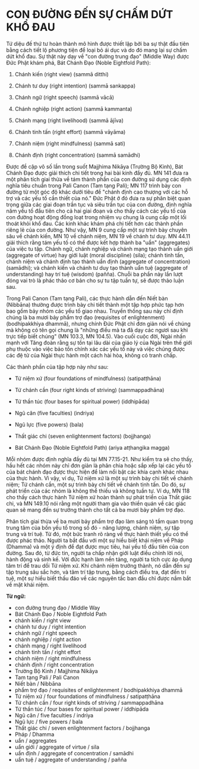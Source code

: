 # CON ĐƯỜNG ĐẾN SỰ CHẤM DỨT KHỔ ĐAU

Tứ diệu đế thứ tư hoàn thành mô hình được thiết lập bởi ba sự thật đầu tiên bằng cách tiết lộ phương tiện để loại bỏ ái dục và do đó mang lại sự chấm dứt khổ đau. Sự thật này dạy về "con đường trung đạo" (Middle Way) được Đức Phật khám phá, Bát Chánh Đạo (Noble Eightfold Path):

1. Chánh kiến (right view) (sammā ditthi)

2. Chánh tư duy (right intention) (sammā sankappa)

3. Chánh ngữ (right speech) (sammā vācā)

4. Chánh nghiệp (right action) (sammā kammanta)

5. Chánh mạng (right livelihood) (sammā ājīva)

6. Chánh tinh tấn (right effort) (sammā vāyāma)

7. Chánh niệm (right mindfulness) (sammā sati)

8. Chánh định (right concentration) (sammā samādhi)

Được đề cập vô số lần trong suốt Majjhima Nikāya (Trường Bộ Kinh), Bát Chánh Đạo được giải thích chi tiết trong hai bài kinh đầy đủ. MN 141 đưa ra một phân tích giai thừa về tám thành phần của con đường sử dụng các định nghĩa tiêu chuẩn trong Pali Canon (Tam tạng Pali); MN 117 trình bày con đường từ một góc độ khác dưới tiêu đề "chánh định cao thượng với các hỗ trợ và các yếu tố cần thiết của nó." Đức Phật ở đó đưa ra sự phân biệt quan trọng giữa các giai đoạn trần tục và siêu trần tục của con đường, định nghĩa năm yếu tố đầu tiên cho cả hai giai đoạn và cho thấy cách các yếu tố của con đường hoạt động đồng loạt trong nhiệm vụ chung là cung cấp một lối thoát khỏi khổ đau. Các kinh khác khám phá chi tiết hơn các thành phần riêng lẻ của con đường. Như vậy, MN 9 cung cấp một sự trình bày chuyên sâu về chánh kiến, MN 10 về chánh niệm, MN 19 về chánh tư duy. MN 44.11 giải thích rằng tám yếu tố có thể được kết hợp thành ba "uẩn" (aggregates) của việc tu tập. Chánh ngữ, chánh nghiệp và chánh mạng tạo thành uẩn giới (aggregate of virtue) hay giới luật (moral discipline) (sila); chánh tinh tấn, chánh niệm và chánh định tạo thành uẩn định (aggregate of concentration) (samādhi); và chánh kiến và chánh tư duy tạo thành uẩn tuệ (aggregate of understanding) hay trí tuệ (wisdom) (pañña). Chuỗi ba phần này lần lượt đóng vai trò là phác thảo cơ bản cho sự tu tập tuần tự, sẽ được thảo luận sau.

Trong Pali Canon (Tam tạng Pali), các thực hành dẫn đến Niết bàn (Nibbāna) thường được trình bày chi tiết thành một tập hợp phức tạp hơn bao gồm bảy nhóm các yếu tố giao nhau. Truyền thống sau này chỉ định chúng là ba mươi bảy phẩm trợ đạo (requisites of enlightenment) (bodhipakkhiya dhammā), nhưng chính Đức Phật chỉ đơn giản nói về chúng mà không có tên gọi chung là "những điều mà ta đã dạy các ngươi sau khi trực tiếp biết chúng" (MN 103.3, MN 104.5). Vào cuối cuộc đời, Ngài nhấn mạnh với Tăng đoàn rằng sự tồn tại lâu dài của giáo lý của Ngài trên thế giới phụ thuộc vào việc bảo tồn chính xác các yếu tố này và việc chúng được các đệ tử của Ngài thực hành một cách hài hòa, không có tranh chấp.

Các thành phần của tập hợp này như sau:

- Tứ niệm xứ (four foundations of mindfulness) (satipatṭhāna)

- Tứ chánh cần (four right kinds of striving) (sammappadhāna)

- Tứ thần túc (four bases for spiritual power) (iddhipāda)

- Ngũ căn (five faculties) (indriya)

- Ngũ lực (five powers) (bala)

- Thất giác chi (seven enlightenment factors) (bojjhanga)

- Bát Chánh Đạo (Noble Eightfold Path) (ariya atṭhangika magga)

Mỗi nhóm được định nghĩa đầy đủ tại MN 77.15-21. Như kiểm tra sẽ cho thấy, hầu hết các nhóm này chỉ đơn giản là phân chia hoặc sắp xếp lại các yếu tố của bát chánh đạo được thực hiện để làm nổi bật các khía cạnh khác nhau của thực hành. Vì vậy, ví dụ, Tứ niệm xứ là một sự trình bày chi tiết về chánh niệm; Tứ chánh cần, một sự trình bày chi tiết về chánh tinh tấn. Do đó, sự phát triển của các nhóm là không thể thiếu và không tuần tự. Ví dụ, MN 118 cho thấy cách thực hành Tứ niệm xứ hoàn thành sự phát triển của Thất giác chi, và MN 149.10 nói rằng một người tham gia vào thiền quán về các giác quan sẽ mang đến sự trưởng thành cho tất cả ba mươi bảy phẩm trợ đạo.

Phân tích giai thừa về ba mươi bảy phẩm trợ đạo làm sáng tỏ tầm quan trọng trung tâm của bốn yếu tố trong số đó - năng lượng, chánh niệm, sự tập trung và trí tuệ. Từ đó, một bức tranh rõ ràng về thực hành thiết yếu có thể được phác thảo. Người ta bắt đầu với một sự hiểu biết khái niệm về Pháp (Dhamma) và một ý định để đạt được mục tiêu, hai yếu tố đầu tiên của con đường. Sau đó, từ đức tin, người ta chấp nhận giới luật điều chỉnh lời nói, hành động và sinh kế. Với đức hạnh làm nền tảng, người ta tích cực áp dụng tâm trí để trau dồi Tứ niệm xứ. Khi chánh niệm trưởng thành, nó dẫn đến sự tập trung sâu sắc hơn, và tâm trí tập trung, bằng cách điều tra, đạt đến trí tuệ, một sự hiểu biết thấu đáo về các nguyên tắc ban đầu chỉ được nắm bắt về mặt khái niệm.

**Từ ngữ:**

- con đường trung đạo / Middle Way
- Bát Chánh Đạo / Noble Eightfold Path
- chánh kiến / right view
- chánh tư duy / right intention
- chánh ngữ / right speech
- chánh nghiệp / right action
- chánh mạng / right livelihood
- chánh tinh tấn / right effort
- chánh niệm / right mindfulness
- chánh định / right concentration
- Trường Bộ Kinh / Majjhima Nikāya
- Tam tạng Pali / Pali Canon
- Niết bàn / Nibbāna
- phẩm trợ đạo / requisites of enlightenment / bodhipakkhiya dhammā
- Tứ niệm xứ / four foundations of mindfulness / satipatṭhāna
- Tứ chánh cần / four right kinds of striving / sammappadhāna
- Tứ thần túc / four bases for spiritual power / iddhipāda
- Ngũ căn / five faculties / indriya
- Ngũ lực / five powers / bala
- Thất giác chi / seven enlightenment factors / bojjhanga
- Pháp / Dhamma
- uẩn / aggregates
- uẩn giới / aggregate of virtue / sila
- uẩn định / aggregate of concentration / samādhi
- uẩn tuệ / aggregate of understanding / pañña
